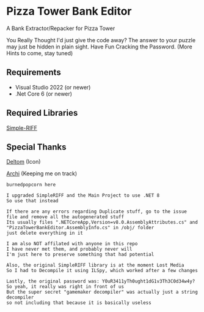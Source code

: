 # Pizza Tower Bank Editor
A Bank Extractor/Repacker for Pizza Tower

You Really Thought I'd just give the code away? The answer to your puzzle may just be hidden in plain sight. Have Fun Cracking the Password. (More Hints to come, stay tuned)

## Requirements
- Visual Studio 2022 (or newer)
- .Net Core 6 (or newer)

## Required Libraries
[Simple-RIFF](https://github.com/Radix-Comet/RIFF-Parser)

## Special Thanks
[Deltom](https://deltomx3.carrd.co/) (Icon)

[Archi](https://twitter.com/TheBuisnessPyro) (Keeping me on track)

```
burnedpopcorn here

I upgraded SimpleRIFF and the Main Project to use .NET 8
So use that instead

If there are any errors regarding Duplicate stuff, go to the issue file and remove all the autogenerated stuff
Its usually files ".NETCoreApp,Version=v8.0.AssemblyAttributes.cs" and "PizzaTowerBankEditor.AssemblyInfo.cs" in /obj/ folder
just delete everything in it

I am also NOT affilated with anyone in this repo
I have never met them, and probably never will
I'm just here to preserve something that had potential

Also, the original SimpleRIFF library is at the moment Lost Media
So I had to Decompile it using ILSpy, which worked after a few changes

Lastly, the original password was: Y0uR3411yTh0ught1dG1v3Th3C0d34w4y?
So yeah, it really was right in front of us
But the super secret "gamemaker decompiler" was actually just a string decompiler
so not including that because it is basically useless
```
